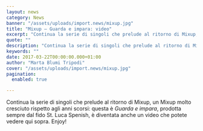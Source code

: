 ```yaml
---
layout: news
category: News
banner: "/assets/uploads/import.news/mixup.jpg"
title: "Mixup – Guarda e impara: video"
excerpt: "Continua la serie di singoli che prelude al ritorno di Mixup, un Mixup molto cresciuto rispetto agli anni scorsi: questa è Guarda e impara, prodotta sempre dal fido St. Luca Spenish, è diventata anche un video che potete vedere qui sopra. Enjoy!"
quote: ""
description: "Continua la serie di singoli che prelude al ritorno di Mixup, un Mixup molto cresciuto rispetto agli anni scorsi: questa è Guarda e impara, prodotta sempre dal fido St. Luca Spenish, è diventata anche un video che potete vedere qui sopra. Enjoy!"
keywords: ""
date: 2017-03-22T00:00:00.000+01:00
author: "Marta Blumi Tripodi"
cover: "/assets/uploads/import.news/mixup.jpg"
pagination:
  enabled: true

---
```


Continua la serie di singoli che prelude al ritorno di Mixup, un Mixup molto cresciuto rispetto agli anni scorsi: questa è _Guarda e impara_, prodotta sempre dal fido St. Luca Spenish, è diventata anche un video che potete vedere qui sopra. Enjoy!